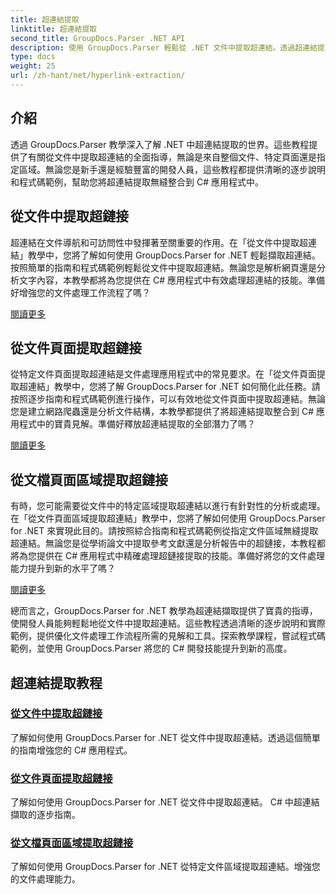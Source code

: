 ```yaml
---
title: 超連結提取
linktitle: 超連結提取
second_title: GroupDocs.Parser .NET API
description: 使用 GroupDocs.Parser 輕鬆從 .NET 文件中提取超連結。透過超連結提取的逐步指南增強您的 C# 應用程式。
type: docs
weight: 25
url: /zh-hant/net/hyperlink-extraction/
---
```

## 介紹

透過 GroupDocs.Parser 教學深入了解 .NET 中超連結提取的世界。這些教程提供了有關從文件中提取超連結的全面指導，無論是來自整個文件、特定頁面還是指定區域。無論您是新手還是經驗豐富的開發人員，這些教程都提供清晰的逐步說明和程式碼範例，幫助您將超連結提取無縫整合到 C# 應用程式中。

## 從文件中提取超鏈接

超連結在文件導航和可訪問性中發揮著至關重要的作用。在「從文件中提取超連結」教學中，您將了解如何使用 GroupDocs.Parser for .NET 輕鬆擷取超連結。按照簡單的指南和程式碼範例輕鬆從文件中提取超連結。無論您是解析網頁還是分析文字內容，本教學都將為您提供在 C# 應用程式中有效處理超連結的技能。準備好增強您的文件處理工作流程了嗎？

[閱讀更多](./extract-hyperlinks-from-document/)

## 從文件頁面提取超鏈接

從特定文件頁面提取超連結是文件處理應用程式中的常見要求。在「從文件頁面提取超連結」教學中，您將了解 GroupDocs.Parser for .NET 如何簡化此任務。請按照逐步指南和程式碼範例進行操作，可以有效地從文件頁面中提取超連結。無論您是建立網路爬蟲還是分析文件結構，本教學都提供了將超連結提取整合到 C# 應用程式中的寶貴見解。準備好釋放超連結提取的全部潛力了嗎？

[閱讀更多](./extract-hyperlinks-from-document-page/)

## 從文檔頁面區域提取超鏈接

有時，您可能需要從文件中的特定區域提取超連結以進行有針對性的分析或處理。在「從文件頁面區域提取超連結」教學中，您將了解如何使用 GroupDocs.Parser for .NET 來實現此目的。請按照綜合指南和程式碼範例從指定文件區域無縫提取超連結。無論您是從學術論文中提取參考文獻還是分析報告中的超鏈接，本教程都將為您提供在 C# 應用程式中精確處理超鏈接提取的技能。準備好將您的文件處理能力提升到新的水平了嗎？

[閱讀更多](./extract-hyperlinks-from-document-page-area/)

總而言之，GroupDocs.Parser for .NET 教學為超連結擷取提供了寶貴的指導，使開發人員能夠輕鬆地從文件中提取超連結。這些教程透過清晰的逐步說明和實際範例，提供優化文件處理工作流程所需的見解和工具。探索教學課程，嘗試程式碼範例，並使用 GroupDocs.Parser 將您的 C# 開發技能提升到新的高度。
## 超連結提取教程
### [從文件中提取超鏈接](./extract-hyperlinks-from-document/)
了解如何使用 GroupDocs.Parser for .NET 從文件中提取超連結。透過這個簡單的指南增強您的 C# 應用程式。
### [從文件頁面提取超鏈接](./extract-hyperlinks-from-document-page/)
了解如何使用 GroupDocs.Parser for .NET 從文件中提取超連結。 C# 中超連結擷取的逐步指南。
### [從文檔頁面區域提取超鏈接](./extract-hyperlinks-from-document-page-area/)
了解如何使用 GroupDocs.Parser for .NET 從特定文件區域提取超連結。增強您的文件處理能力。